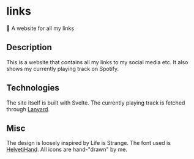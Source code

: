 # links

🔗 A website for all my links

## Description

This is a website that contains all my links to my social media etc.
It also shows my currently playing track on Spotify.

## Technologies

The site itself is built with Svelte.
The currently playing track is fetched through [Lanyard](https://github.com/phineas/lanyard).

## Misc

The design is loosely inspired by Life is Strange.
The font used is [HelvetiHand](https://www.dafont.com/helvetihand.font).
All icons are hand-"drawn" by me.
